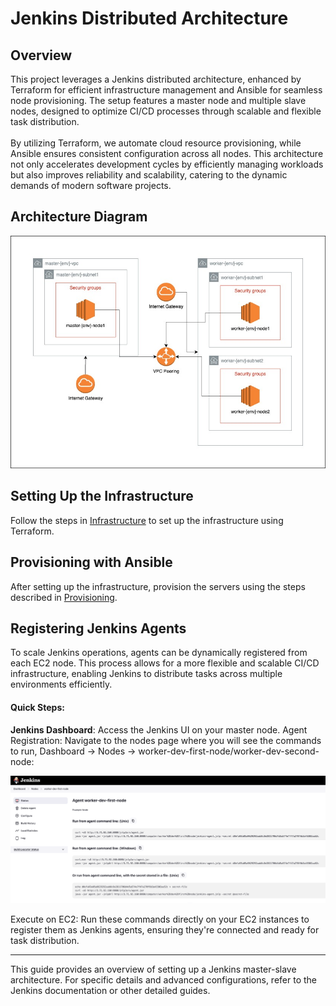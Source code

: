 
# Jenkins Distributed Architecture

## Overview

This project leverages a Jenkins distributed architecture, enhanced by Terraform for efficient infrastructure management and Ansible for seamless node provisioning. The setup features a master node and multiple slave nodes, designed to optimize CI/CD processes through scalable and flexible task distribution. 
<br>
<br>
By utilizing Terraform, we automate cloud resource provisioning, while Ansible ensures consistent configuration across all nodes. This architecture not only accelerates development cycles by efficiently managing workloads but also improves reliability and scalability, catering to the dynamic demands of modern software projects.

## Architecture Diagram


![architecture_diagram](docs/images/jenkins-architecture-diagram.jpeg)


## Setting Up the Infrastructure

Follow the steps in [Infrastructure](./infrastructure/README.md) to set up the infrastructure using Terraform.

## Provisioning with Ansible

After setting up the infrastructure, provision the servers using the steps described in [Provisioning](./provisioning/README.md).

## Registering Jenkins Agents
To scale Jenkins operations, agents can be dynamically registered from each EC2 node. This process allows for a more flexible and scalable CI/CD infrastructure, enabling Jenkins to distribute tasks across multiple environments efficiently.

#### Quick Steps: <br>

<b>Jenkins Dashboard</b>: Access the Jenkins UI on your master node.
Agent Registration: Navigate to the nodes page where you will see the commands to run, Dashboard -> Nodes -> worker-dev-first-node/worker-dev-second-node:

![agent_commands](docs/images/agent_commands.png)


Execute on EC2: Run these commands directly on your EC2 instances to register them as Jenkins agents, ensuring they're connected and ready for task distribution.

---

This guide provides an overview of setting up a Jenkins master-slave architecture. For specific details and advanced configurations, refer to the Jenkins documentation or other detailed guides.
